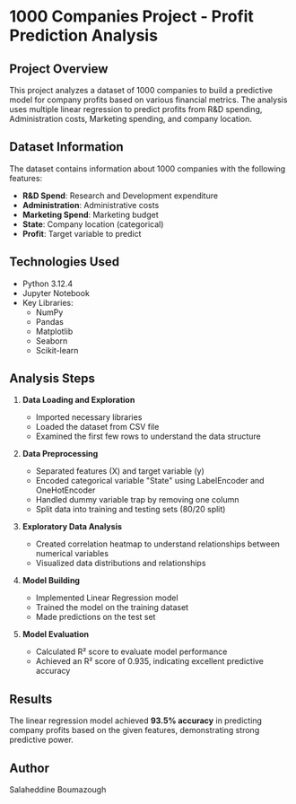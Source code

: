 # 1000 Companies Project - Profit Prediction Analysis

## Project Overview
This project analyzes a dataset of 1000 companies to build a predictive model for company profits based on various financial metrics. The analysis uses multiple linear regression to predict profits from R&D spending, Administration costs, Marketing spending, and company location.

## Dataset Information
The dataset contains information about 1000 companies with the following features:
- **R&D Spend**: Research and Development expenditure
- **Administration**: Administrative costs
- **Marketing Spend**: Marketing budget
- **State**: Company location (categorical)
- **Profit**: Target variable to predict

## Technologies Used
- Python 3.12.4
- Jupyter Notebook
- Key Libraries:
  - NumPy
  - Pandas
  - Matplotlib
  - Seaborn
  - Scikit-learn

## Analysis Steps

1. **Data Loading and Exploration**
   - Imported necessary libraries
   - Loaded the dataset from CSV file
   - Examined the first few rows to understand the data structure

2. **Data Preprocessing**
   - Separated features (X) and target variable (y)
   - Encoded categorical variable "State" using LabelEncoder and OneHotEncoder
   - Handled dummy variable trap by removing one column
   - Split data into training and testing sets (80/20 split)

3. **Exploratory Data Analysis**
   - Created correlation heatmap to understand relationships between numerical variables
   - Visualized data distributions and relationships

4. **Model Building**
   - Implemented Linear Regression model
   - Trained the model on the training dataset
   - Made predictions on the test set

5. **Model Evaluation**
   - Calculated R² score to evaluate model performance
   - Achieved an R² score of 0.935, indicating excellent predictive accuracy

## Results
The linear regression model achieved **93.5% accuracy** in predicting company profits based on the given features, demonstrating strong predictive power.

## Author
Salaheddine Boumazough
